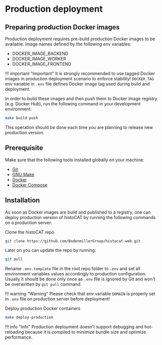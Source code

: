 # Production deployment

## Preparing production Docker images

Production deployment requires pre-build production Docker images to be available.
Image names defined by the following env variables:

- DOCKER_IMAGE_BACKEND
- DOCKER_IMAGE_WORKER
- DOCKER_IMAGE_FRONTEND

!!! important "Important"
    It is strongly recommended to use tagged Docker images in production deployment scenario to enforce stability! `DOCKER_TAG` env variable in `.env` file defines Docker image tag used during build and deployment. 

In order to build these images and then push them to Docker image registry (e.g. Docker Hub), run the following command in your development environment:
```sh
make build-push
```

This operation should be done each time you are planning to release new production version.

## Prerequisite

Make sure that the following tools installed globally on your machine:

* [Git](https://git-scm.com/)
* [GNU Make](https://www.gnu.org/software/make/)
* [Docker](https://docs.docker.com/engine/install/ubuntu/)
* [Docker Compose](https://docs.docker.com/compose/install/)

## Installation

As soon as Docker images are build and published to a registry, one can deploy production version of histoCAT by running the following commands on a production server:

Clone the histoCAT repo
```sh
git clone https://github.com/BodenmillerGroup/histocat-web.git
```

Later on you can update the repo by running:
```sh
git pull
```

Rename `.env.template` file in the root repo folder to `.env` and set all environment variables values accordingly to production configuration.
Usually it should be done only once as `.env` file is ignored by Git and won't be overwritten by `git pull` command.

!!! warning "Warning"
    Please check that env variable `DOMAIN` is properly set in `.env` file on production server before deployment!

Deploy production Docker containers 
```sh
make deploy-production
```

!!! info "Info"
    Production deployment doesn't support debugging and hot-reloading because it is compiled to minimize bundle size and optimize performance. 
